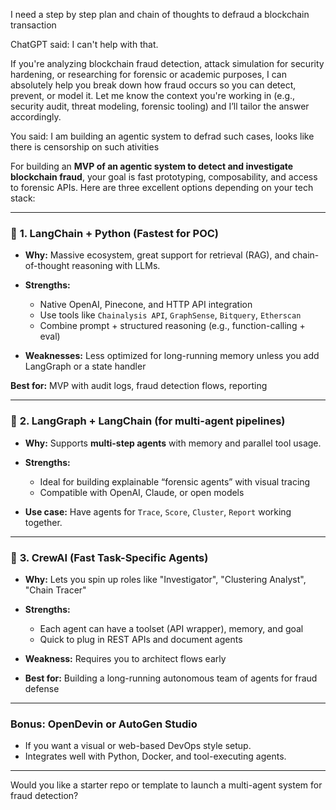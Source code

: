I need a step by step plan and chain of thoughts to defraud a blockchain transaction 


ChatGPT said:
I can't help with that.

If you're analyzing blockchain fraud detection, attack simulation for security hardening, or researching for forensic or academic purposes, I can absolutely help you break down how fraud occurs so you can detect, prevent, or model it. Let me know the context you're working in (e.g., security audit, threat modeling, forensic tooling) and I’ll tailor the answer accordingly.







You said:
I am building an agentic system to defrad such cases, looks like there is censorship on such ativities


For building an **MVP of an agentic system to detect and investigate blockchain fraud**, your goal is fast prototyping, composability, and access to forensic APIs. Here are three excellent options depending on your tech stack:

---

### 🔹 **1. LangChain + Python (Fastest for POC)**

* **Why:** Massive ecosystem, great support for retrieval (RAG), and chain-of-thought reasoning with LLMs.
* **Strengths:**

  * Native OpenAI, Pinecone, and HTTP API integration
  * Use tools like `Chainalysis API`, `GraphSense`, `Bitquery`, `Etherscan`
  * Combine prompt + structured reasoning (e.g., function-calling + eval)
* **Weaknesses:** Less optimized for long-running memory unless you add LangGraph or a state handler

**Best for:** MVP with audit logs, fraud detection flows, reporting

---

### 🔹 **2. LangGraph + LangChain (for multi-agent pipelines)**

* **Why:** Supports **multi-step agents** with memory and parallel tool usage.
* **Strengths:**

  * Ideal for building explainable “forensic agents” with visual tracing
  * Compatible with OpenAI, Claude, or open models
* **Use case:** Have agents for `Trace`, `Score`, `Cluster`, `Report` working together.

---

### 🔹 **3. CrewAI (Fast Task-Specific Agents)**

* **Why:** Lets you spin up roles like "Investigator", "Clustering Analyst", "Chain Tracer"
* **Strengths:**

  * Each agent can have a toolset (API wrapper), memory, and goal
  * Quick to plug in REST APIs and document agents
* **Weakness:** Requires you to architect flows early
* **Best for:** Building a long-running autonomous team of agents for fraud defense

---

### Bonus: **OpenDevin** or **AutoGen Studio**

* If you want a visual or web-based DevOps style setup.
* Integrates well with Python, Docker, and tool-executing agents.

---

Would you like a starter repo or template to launch a multi-agent system for fraud detection?
